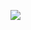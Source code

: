![](https://bat.bing.com/action/0?ti=56018282&Ver=2&mid=4226f062-0ea8-426d-bc44-10c38248efca&sid=201ffde0635411ee902411d77b750559&vid=20202bf0635411ee9ac03f2e618b0b9f&vids=0&msclkid=N&pi=0&lg=en-US&sw=800&sh=600&sc=24&nwd=1&tl=Shortform%20%7C%20An%20American%20Sickness&p=https%3A%2F%2Fwww.shortform.com%2Fapp%2Fbook%2Fan-american-sickness%2Fexercise-reflect-on-your-healthcare&r=&lt=616&evt=pageLoad&sv=1&rn=697918)
